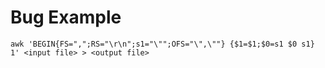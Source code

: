 # Bug Example

`awk 'BEGIN{FS=",";RS="\r\n";s1="\"";OFS="\",\""} {$1=$1;$0=s1 $0 s1} 1' <input file> > <output file>`

